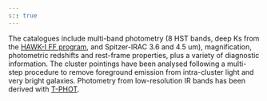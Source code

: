 ```yaml
---
s:: true
---
```

The catalogues include multi-band photometry (8 HST bands, deep Ks from the [HAWK-I FF program](http://gbrammer.github.io/HAWKI-FF/), and Spitzer-IRAC 3.6 and 4.5 um), magnification, photometric redshifts and rest-frame properties, plus a variety of diagnostic information. The cluster pointings have been analysed following a multi-step procedure to remove foreground emission from intra-cluster light and very bright galaxies. Photometry from low-resolution IR bands has been derived with [T-PHOT](http://www.astrodeep.eu/t-phot/ "New software release: T-PHOT").